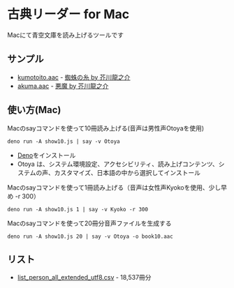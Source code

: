 # 古典リーダー for Mac

Macにて青空文庫を読み上げるツールです

## サンプル

- [kumotoito.aac](sample/kumonoito.aac) - [蜘蛛の糸 by 芥川龍之介](https://www.aozora.gr.jp/cards/000879/files/92_14545.html)
- [akuma.aac](sampleakuma.aac) - [悪魔 by 芥川龍之介](https://www.aozora.gr.jp/cards/000879/files/3804_27277.html)

## 使い方(Mac)

Macのsayコマンドを使って10冊読み上げる(音声は男性声Otoyaを使用)
```
deno run -A show10.js | say -v Otoya
```
* [Deno](https://deno.land/)をインストール
* Otoya は、システム環境設定、アクセシビリティ、読み上げコンテンツ、システムの声、カスタマイズ、日本語の中から選択してインストール

Macのsayコマンドを使って1冊読み上げる（音声は女性声Kyokoを使用、少し早め -r 300）
```
deno run -A show10.js 1 | say -v Kyoko -r 300
```

Macのsayコマンドを使って20冊分音声ファイルを生成する
```
deno run -A show10.js 20 | say -v Otoya -o book10.aac
```

## リスト

- [list_person_all_extended_utf8.csv](list_person_all_extended_utf8.csv) - 18,537冊分
